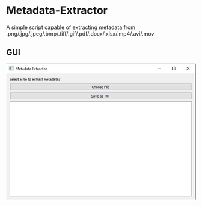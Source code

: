 # Metadata-Extractor
A simple script capable of extracting metadata from .png/.jpg/.jpeg/.bmp/.tiff/.gif/.pdf/.docx/.xlsx/.mp4/.avi/.mov

## GUI
![Graphical User Interface](gui.png)

